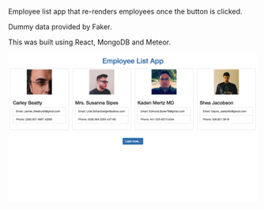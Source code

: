Employee list app that re-renders employees once the button is clicked.

Dummy data provided by Faker.

This was built using React, MongoDB and Meteor.

![employee-list](/client/screenshot.png?raw=true "Employee List App")